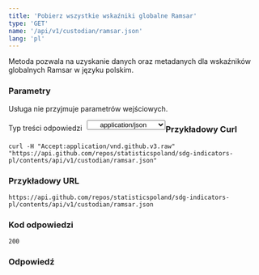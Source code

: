 ```yaml
---
title: 'Pobierz wszystkie wskaźniki globalne Ramsar'
type: 'GET'
name: '/api/v1/custodian/ramsar.json'
lang: 'pl'
---
```


Metoda pozwala na uzyskanie danych oraz metadanych dla wskaźników globalnych Ramsar w języku polskim.

### Parametry

<p>Usługa nie przyjmuje parametrów wejściowych.</p>

<p style='float:left;margin-top: 7px;'>Typ treści odpowiedzi</p>
<select style='float:left;padding: 0px 15px;width: 155px;margin-left: 10px;text-align-last: center;'>
  <option>application/json</option>
</select>

<div id='example1'>

<h3 id="przykładowy-curl">Przykładowy Curl</h3>

<p><code class="highlighter-rouge">curl -H "Accept:application/vnd.github.v3.raw" "https://api.github.com/repos/statisticspoland/sdg-indicators-pl/contents/api/v1/custodian/ramsar.json"</code></p>

<h3 id="przykładowy-url">Przykładowy URL</h3>

<p><code class="highlighter-rouge">https://api.github.com/repos/statisticspoland/sdg-indicators-pl/contents/api/v1/custodian/ramsar.json</code></p>

<h3 id="przykładowy-kod-odpowiedzi">Kod odpowiedzi</h3>

<p><code class="highlighter-rouge">200</code></p>

<h3 id="przykładowa-odpowiedź">Odpowiedź</h3>

<p><code class="highlighter-rouge" id="show-data-ramsar">
</code></p>

</div>


<script>

$.getJSON('http://sdg.gov.pl/api/v1/custodian/ramsar.json', function(data) {
    $('#show-data-ramsar').html(JSON.stringify(data, null, 2));
});

</script>
